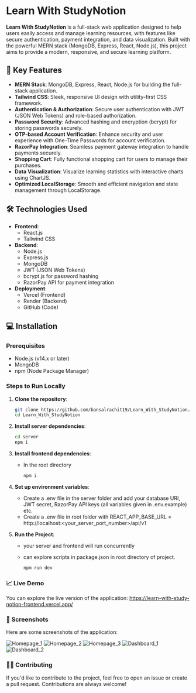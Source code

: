 # Learn With StudyNotion

**Learn With StudyNotion** is a full-stack web application designed to help users easily access and manage learning resources, with features like secure authentication, payment integration, and data visualization. Built with the powerful MERN stack (MongoDB, Express, React, Node.js), this project aims to provide a modern, responsive, and secure learning platform.

## 🚀 Key Features

- **MERN Stack**: MongoDB, Express, React, Node.js for building the full-stack application.
- **Tailwind CSS**: Sleek, responsive UI design with utility-first CSS framework.
- **Authentication & Authorization**: Secure user authentication with JWT (JSON Web Tokens) and role-based authorization.
- **Password Security**: Advanced hashing and encryption (bcrypt) for storing passwords securely.
- **OTP-based Account Verification**: Enhance security and user experience with One-Time Passwords for account verification.
- **RazorPay Integration**: Seamless payment gateway integration to handle payments securely.
- **Shopping Cart**: Fully functional shopping cart for users to manage their purchases.
- **Data Visualization**: Visualize learning statistics with interactive charts using ChartJS.
- **Optimized LocalStorage**: Smooth and efficient navigation and state management through LocalStorage.

## 🛠️ Technologies Used

- **Frontend**:
  - React.js
  - Tailwind CSS
- **Backend**:
  - Node.js
  - Express.js
  - MongoDB
  - JWT (JSON Web Tokens)
  - bcrypt.js for password hashing
  - RazorPay API for payment integration
- **Deployment**:
  - Vercel (Frontend)
  - Render (Backend)
  - GitHub (Code)

## 💻 Installation

### Prerequisites

- Node.js (v14.x or later)
- MongoDB
- npm (Node Package Manager)

### Steps to Run Locally

1. **Clone the repository**:

   ```bash
   git clone https://github.com/bansalrachit19/Learn_With_StudyNotion.git
   cd Learn_With_StudyNotion
   
2. **Install server dependencies**:

   ```bash
   cd server
   npm i

3. **Install frontend dependencies**:

   - In the root directory
     
     ```bash
     npm i

5. **Set up environment variables**:
   - Create a .env file in the server folder and add your database URI, JWT secret, RazorPay API keys (all variables given in .env.example) etc.
   - Create a .env file in root folder with REACT_APP_BASE_URL = http://localhost:<your_server_port_number>/api/v1

4. **Run the Project**:
   
   - your server and frontend will run concurrently
   - can explore scripts in package.json in root directory of project.

     ```bash
     npm run dev

### 📈 Live Demo

You can explore the live version of the application: 
https://learn-with-study-notion-frontend.vercel.app/

### 📸 Screenshots

Here are some screenshots of the application:

![Homepage_1](imageReadme/homepage.png)
![Homepage_2](imageReadme/homepage_2.png)
![Homepage_3](imageReadme/homepage_3.png)
![Dashboard_1](imageReadme/dashboard_1.png)
![Dashboard_2](imageReadme/dashboard_2.png)


### 👨‍💻 Contributing
If you'd like to contribute to the project, feel free to open an issue or create a pull request. Contributions are always welcome!
